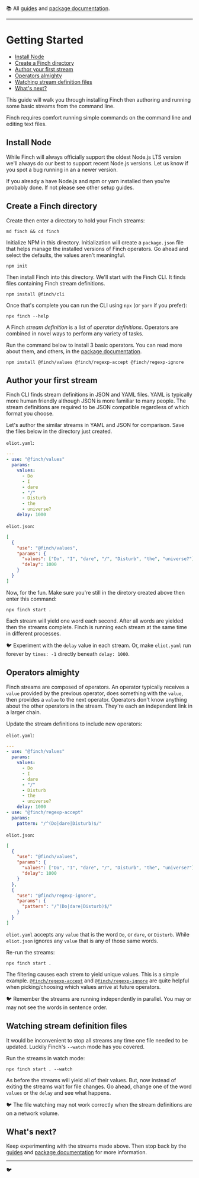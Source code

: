 :books: All [guides](/README.md#guides) and [package documentation](/README.md#package-documentation).

---

# Getting Started <!-- omit in toc -->

- [Install Node](#install-node)
- [Create a Finch directory](#create-a-finch-directory)
- [Author your first stream](#author-your-first-stream)
- [Operators almighty](#operators-almighty)
- [Watching stream definition files](#watching-stream-definition-files)
- [What's next?](#whats-next)

This guide will walk you through installing Finch then authoring and running some basic streams from the command line.

Finch requires comfort running simple commands on the command line and editing text files.

## Install Node

While Finch will always officially support the oldest Node.js LTS version we'll always do our best to support recent Node.js versions. Let us know if you spot a bug running in an a newer version.

If you already a have Node.js and npm or yarn installed then you're probably done. If not please see other setup guides.

## Create a Finch directory

Create then enter a directory to hold your Finch streams:

```
md finch && cd finch
```

Initialize NPM in this directory. Initialization will create a `package.json` file that helps manage the installed versions of Finch operators. Go ahead and select the defaults, the values aren't meaningful.

```
npm init
```

Then install Finch into this directory. We'll start with the Finch CLI. It finds files containing Finch stream definitions.

```
npm install @finch/cli
```

Once that's complete you can run the CLI using `npx` (or `yarn` if you prefer):

```
npx finch --help
```

A Finch _stream definition_ is a list of _operator definitions_. Operators are combined in novel ways to perform any variety of tasks.

Run the command below to install 3 basic operators. You can read more about them, and others, in the [package documentation](/README.md#package-documentation).

```
npm install @finch/values @finch/regexp-accept @finch/regexp-ignore
```

## Author your first stream

Finch CLI finds stream definitions in JSON and YAML files. YAML is typically more human friendly although JSON is more familiar to many people. The stream definitions are required to be JSON compatible regardless of which format you choose.

Let's author the similar streams in YAML and JSON for comparison. Save the files below in the directory just created.

`eliot.yaml`:

```yaml
---
- use: "@finch/values"
  params:
    values:
      - Do
      - I
      - dare
      - "/"
      - Disturb
      - the
      - universe?
    delay: 1000
```

`eliot.json`:

```json
[
  {
    "use": "@finch/values",
    "params": {
      "values": ["Do", "I", "dare", "/", "Disturb", "the", "universe?"],
      "delay": 1000
    }
  }
]
```

Now, for the fun. Make sure you're still in the diretory created above then enter this command:

```
npx finch start .
```

Each stream will yield one word each second. After all words are yielded then the streams complete. Finch is running each stream at the same time in different processes.

:bird: Experiment with the `delay` value in each stream. Or, make `eliot.yaml` run forever by `times: -1` directly beneath `delay: 1000`.

## Operators almighty

Finch streams are composed of operators. An operator typically receives a `value` provided by the previous operator, does something with the `value`, then provides a `value` to the next operator. Operators don't know anything about the other operators in the stream. They're each an independent link in a larger chain.

Update the stream definitions to include new operators:

`eliot.yaml`:

```yaml
---
- use: "@finch/values"
  params:
    values:
      - Do
      - I
      - dare
      - "/"
      - Disturb
      - the
      - universe?
    delay: 1000
- use: "@finch/regexp-accept"
  params:
    pattern: "/^(Do|dare|Disturb)$/"
```

`eliot.json`:

```json
[
  {
    "use": "@finch/values",
    "params": {
      "values": ["Do", "I", "dare", "/", "Disturb", "the", "universe?"],
      "delay": 1000
    }
  },
  {
    "use": "@finch/regexp-ignore",
    "params": {
      "pattern": "/^(Do|dare|Disturb)$/"
    }
  }
]
```

`eliot.yaml` accepts any `value` that is the word `Do`, or `dare`, or `Disturb`. While `eliot.json` ignores any `value` that is any of those same words.

Re-run the streams:

```
npx finch start .
```

The filtering causes each strem to yield unique values. This is a simple example. [`@finch/regexp-accept`](packages/regexp-accept/README.md) and [`@finch/regexp-ignore`](packages/regexp-ignore/README.md) are quite helpful when picking/choosing which values arrive at future operators.

:bird: Remember the streams are running independently in parallel. You may or may not see the words in sentence order.

## Watching stream definition files

It would be inconvenient to stop all streams any time one file needed to be updated. Luckily Finch's `--watch` mode has you covered.

Run the streams in watch mode:

```
npx finch start . --watch
```

As before the streams will yield all of their values. But, now instead of exiting the streams wait for file changes. Go ahead, change one of the word `values` or the `delay` and see what happens.

:bird: The file watching may not work correctly when the stream definitions are on a network volume.

## What's next?

Keep experimenting with the streams made above. Then stop back by the [guides](/README.md#guides) and [package documentation](/README.md#package-documentation) for more information.

---

:bird:
